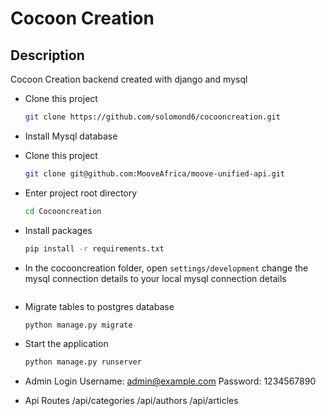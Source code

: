 # Cocoon Creation
## Description
Cocoon Creation backend created with django and mysql

* Clone this project
    ```bash
    git clone https://github.com/solomond6/cocooncreation.git
    ```

* Install Mysql database

* Clone this project
    ```bash
    git clone git@github.com:MooveAfrica/moove-unified-api.git
    ```
* Enter project root directory
    ```bash
    cd Cocooncreation
    ```
* Install packages
    ```bash
    pip install -r requirements.txt
    ```
* In the cocooncreation folder, open `settings/development` change the mysql connection details to your local mysql connection details
    ```

* Migrate tables to postgres database
    ```bash
    python manage.py migrate
    ```

* Start the application
    ```bash
    python manage.py runserver
    ```

* Admin Login
    Username: admin@example.com
    Password: 1234567890

* Api Routes
    /api/categories
    /api/authors
    /api/articles
    